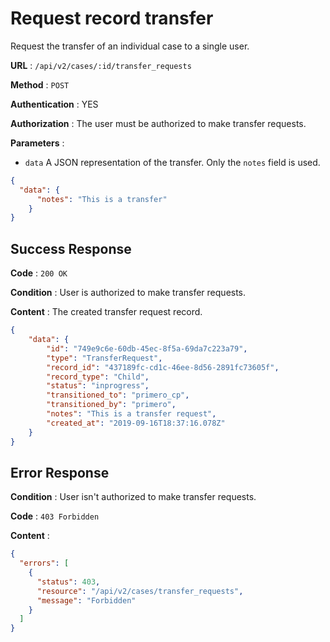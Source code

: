 <!-- Copyright (c) 2014 - 2023 UNICEF. All rights reserved. -->

# Request record transfer

Request the transfer of an individual case to a single user.

**URL** : `/api/v2/cases/:id/transfer_requests`

**Method** : `POST`

**Authentication** : YES

**Authorization** : The user must be authorized to make transfer requests.

**Parameters** : 

* `data` A JSON representation of the transfer. Only the `notes` field is used.
```json
{
  "data": {
      "notes": "This is a transfer"
    }
}
```

## Success Response

**Code** : `200 OK`

**Condition** : User is authorized to make transfer requests. 


**Content** : The created transfer request record.

```json
{
    "data": {
        "id": "749e9c6e-60db-45ec-8f5a-69da7c223a79",
        "type": "TransferRequest",
        "record_id": "437189fc-cd1c-46ee-8d56-2891fc73605f",
        "record_type": "Child",
        "status": "inprogress",
        "transitioned_to": "primero_cp",
        "transitioned_by": "primero",
        "notes": "This is a transfer request",
        "created_at": "2019-09-16T18:37:16.078Z"
    }
}

```

## Error Response

**Condition** : User isn't authorized to make transfer requests. 

**Code** : `403 Forbidden`

**Content** :

```json
{
  "errors": [
    {
      "status": 403,
      "resource": "/api/v2/cases/transfer_requests",
      "message": "Forbidden"
    }
  ]
}
```